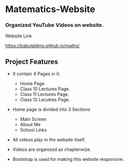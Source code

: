 # Matematics-Website
### Organized YouTube Videos on website.

Website Link

https://babulaldms.github.io/maths/

## Project Features

- It contain 4 Pages in it.

  - Home Page
  - Class 10 Lectures Page.
  - Class 11 Lectures Page.
  - Class 12 Lecutres Page.

- Home page is divided into 3 Sections 
  - Main Screen
  - About Me
  - School Links

- All videos play in the website itself.

- Videos are organized as chapterwize.

- Bootstrap is used for making this website responsive.

